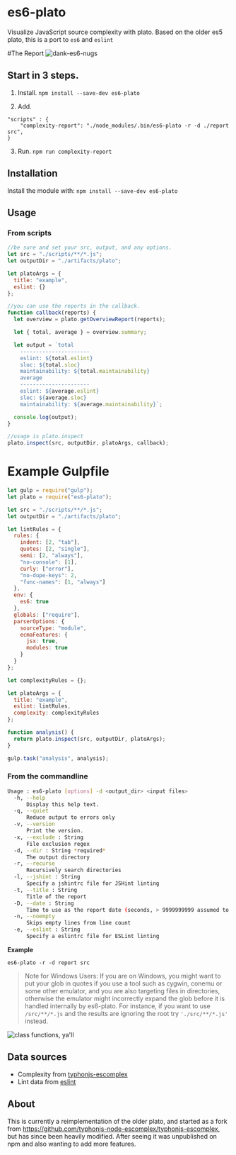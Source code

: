 # es6-plato

Visualize JavaScript source complexity with plato.
Based on the older es5 plato, this is a port to `es6` and `eslint`

#The Report
![dank-es6-nugs](https://cloud.githubusercontent.com/assets/954596/18904556/3a81efea-8524-11e6-8588-ad8f5a51b001.PNG)

## Start in 3 steps.

1. Install.
   `npm install --save-dev es6-plato`

2. Add.

```
"scripts" : {
    "complexity-report": "./node_modules/.bin/es6-plato -r -d ./report src",
}
```

3. Run.
   `npm run complexity-report`

## Installation

Install the module with: `npm install --save-dev es6-plato`

## Usage

### From scripts

```js
//be sure and set your src, output, and any options.
let src = "./scripts/**/*.js";
let outputDir = "./artifacts/plato";

let platoArgs = {
  title: "example",
  eslint: {}
};

//you can use the reports in the callback.
function callback(reports) {
  let overview = plato.getOverviewReport(reports);

  let { total, average } = overview.summary;

  let output = `total
    ----------------------
    eslint: ${total.eslint}
    sloc: ${total.sloc}
    maintainability: ${total.maintainability}
    average
    ----------------------
    eslint: ${average.eslint}
    sloc: ${average.sloc}
    maintainability: ${average.maintainability}`;

  console.log(output);
}

//usage is plato.inspect
plato.inspect(src, outputDir, platoArgs, callback);
```

# Example Gulpfile

```js
let gulp = require("gulp");
let plato = require("es6-plato");

let src = "./scripts/**/*.js";
let outputDir = "./artifacts/plato";

let lintRules = {
  rules: {
    indent: [2, "tab"],
    quotes: [2, "single"],
    semi: [2, "always"],
    "no-console": [1],
    curly: ["error"],
    "no-dupe-keys": 2,
    "func-names": [1, "always"]
  },
  env: {
    es6: true
  },
  globals: ["require"],
  parserOptions: {
    sourceType: "module",
    ecmaFeatures: {
      jsx: true,
      modules: true
    }
  }
};

let complexityRules = {};

let platoArgs = {
  title: "example",
  eslint: lintRules,
  complexity: complexityRules
};

function analysis() {
  return plato.inspect(src, outputDir, platoArgs);
}

gulp.task("analysis", analysis);
```

### From the commandline

```sh
Usage : es6-plato [options] -d <output_dir> <input files>
  -h, --help
      Display this help text.
  -q, --quiet
      Reduce output to errors only
  -v, --version
      Print the version.
  -x, --exclude : String
      File exclusion regex
  -d, --dir : String *required*
      The output directory
  -r, --recurse
      Recursively search directories
  -l, --jshint : String
      Specify a jshintrc file for JSHint linting
  -t, --title : String
      Title of the report
  -D, --date : String
      Time to use as the report date (seconds, > 9999999999 assumed to be ms)
  -n, --noempty
      Skips empty lines from line count
  -e, --eslint : String
      Specify a eslintrc file for ESLint linting
```

**Example**

```shell
es6-plato -r -d report src
```

> Note for Windows Users:
 If you are on Windows, you might want to put your glob in quotes if you use a tool such as cygwin, conemu or some other emulator, and you are also targeting files in directories, otherwise the emulator might incorrectly expand the glob before it is handled internally by es6-plato. For instance, if you want to use `/src/**/*.js` and the results are ignoring the root try `'./src/**/*.js'` instead.
>


![class functions, ya'll](https://cloud.githubusercontent.com/assets/954596/18904476/d1a57302-8523-11e6-85df-b474be8c59a8.PNG)

## Data sources

- Complexity from [typhonjs-escomplex](https://github.com/typhonjs-node-escomplex/typhonjs-escomplex)
- Lint data from [eslint](http://eslint.org/)

## About

This is currently a reimplementation of the older plato, and started as a fork from <https://github.com/typhonjs-node-escomplex/typhonjs-escomplex>, but has since been heavily modified.
After seeing it was unpublished on npm and also wanting to add more features.
